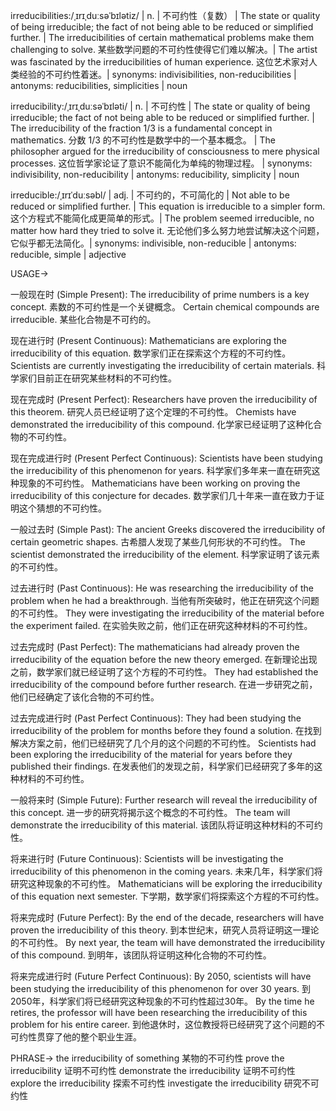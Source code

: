 irreducibilities:/ˌɪrɪˌduːsəˈbɪlətiz/ | n. | 不可约性（复数） | The state or quality of being irreducible; the fact of not being able to be reduced or simplified further. |  The irreducibilities of certain mathematical problems make them challenging to solve.  某些数学问题的不可约性使得它们难以解决。|  The artist was fascinated by the irreducibilities of human experience.  这位艺术家对人类经验的不可约性着迷。| synonyms: indivisibilities, non-reducibilities | antonyms: reducibilities, simplicities | noun

irreducibility:/ˌɪrɪˌduːsəˈbɪləti/ | n. | 不可约性 | The state or quality of being irreducible; the fact of not being able to be reduced or simplified further. | The irreducibility of the fraction 1/3 is a fundamental concept in mathematics. 分数 1/3 的不可约性是数学中的一个基本概念。 | The philosopher argued for the irreducibility of consciousness to mere physical processes. 这位哲学家论证了意识不能简化为单纯的物理过程。 | synonyms: indivisibility, non-reducibility | antonyms: reducibility, simplicity | noun

irreducible:/ˌɪrɪˈduːsəbl/ | adj. | 不可约的，不可简化的 | Not able to be reduced or simplified further. |  This equation is irreducible to a simpler form. 这个方程式不能简化成更简单的形式。|  The problem seemed irreducible, no matter how hard they tried to solve it. 无论他们多么努力地尝试解决这个问题，它似乎都无法简化。| synonyms: indivisible, non-reducible | antonyms: reducible, simple | adjective


USAGE->

一般现在时 (Simple Present):
The irreducibility of prime numbers is a key concept. 素数的不可约性是一个关键概念。
Certain chemical compounds are irreducible. 某些化合物是不可约的。


现在进行时 (Present Continuous):
Mathematicians are exploring the irreducibility of this equation. 数学家们正在探索这个方程的不可约性。
Scientists are currently investigating the irreducibility of certain materials. 科学家们目前正在研究某些材料的不可约性。


现在完成时 (Present Perfect):
Researchers have proven the irreducibility of this theorem. 研究人员已经证明了这个定理的不可约性。
Chemists have demonstrated the irreducibility of this compound. 化学家已经证明了这种化合物的不可约性。


现在完成进行时 (Present Perfect Continuous):
Scientists have been studying the irreducibility of this phenomenon for years. 科学家们多年来一直在研究这种现象的不可约性。
Mathematicians have been working on proving the irreducibility of this conjecture for decades.  数学家们几十年来一直在致力于证明这个猜想的不可约性。


一般过去时 (Simple Past):
The ancient Greeks discovered the irreducibility of certain geometric shapes. 古希腊人发现了某些几何形状的不可约性。
The scientist demonstrated the irreducibility of the element.  科学家证明了该元素的不可约性。


过去进行时 (Past Continuous):
He was researching the irreducibility of the problem when he had a breakthrough. 当他有所突破时，他正在研究这个问题的不可约性。
They were investigating the irreducibility of the material before the experiment failed. 在实验失败之前，他们正在研究这种材料的不可约性。


过去完成时 (Past Perfect):
The mathematicians had already proven the irreducibility of the equation before the new theory emerged. 在新理论出现之前，数学家们就已经证明了这个方程的不可约性。
They had established the irreducibility of the compound before further research. 在进一步研究之前，他们已经确定了该化合物的不可约性。


过去完成进行时 (Past Perfect Continuous):
They had been studying the irreducibility of the problem for months before they found a solution. 在找到解决方案之前，他们已经研究了几个月的这个问题的不可约性。
Scientists had been exploring the irreducibility of the material for years before they published their findings.  在发表他们的发现之前，科学家们已经研究了多年的这种材料的不可约性。


一般将来时 (Simple Future):
Further research will reveal the irreducibility of this concept.  进一步的研究将揭示这个概念的不可约性。
The team will demonstrate the irreducibility of this material.  该团队将证明这种材料的不可约性。


将来进行时 (Future Continuous):
Scientists will be investigating the irreducibility of this phenomenon in the coming years. 未来几年，科学家们将研究这种现象的不可约性。
Mathematicians will be exploring the irreducibility of this equation next semester. 下学期，数学家们将探索这个方程的不可约性。


将来完成时 (Future Perfect):
By the end of the decade, researchers will have proven the irreducibility of this theory. 到本世纪末，研究人员将证明这一理论的不可约性。
By next year, the team will have demonstrated the irreducibility of this compound. 到明年，该团队将证明这种化合物的不可约性。


将来完成进行时 (Future Perfect Continuous):
By 2050, scientists will have been studying the irreducibility of this phenomenon for over 30 years. 到2050年，科学家们将已经研究这种现象的不可约性超过30年。
By the time he retires, the professor will have been researching the irreducibility of this problem for his entire career. 到他退休时，这位教授将已经研究了这个问题的不可约性贯穿了他的整个职业生涯。


PHRASE->
the irreducibility of something 某物的不可约性
prove the irreducibility  证明不可约性
demonstrate the irreducibility 证明不可约性
explore the irreducibility  探索不可约性
investigate the irreducibility  研究不可约性
